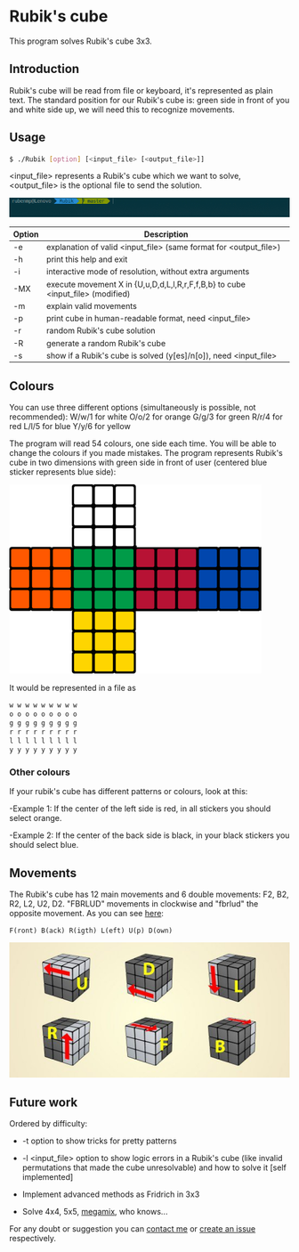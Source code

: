 # Rubik's cube

This program solves Rubik's cube 3x3.


## Introduction
Rubik's cube will be read from file or keyboard, it's represented as plain text.
The standard position for our Rubik's cube is: green side in front of you and white side up, we will need this to recognize movements.


## Usage
``` bash
$ ./Rubik [option] [<input_file> [<output_file>]]
```
<input_file> represents a Rubik's cube which we want to solve, <output_file> is the optional file to send the solution.

![Demo Gurú](./img/rubik.gif)

| Option | Description |
|----|--
| -e | explanation of valid <input_file> (same format for <output_file>) |
| -h | print this help and exit |
| -i | interactive mode of resolution, without extra arguments |
|-MX| execute movement X in {U,u,D,d,L,l,R,r,F,f,B,b} to cube <input_file> (modified) |
| -m | explain valid movements |
| -p | print cube in human-readable format, need <input_file> |
| -r | random Rubik's cube solution |
| -R | generate a random Rubik's cube |
| -s | show if a Rubik's cube is solved (y[es]/n[o]), need <input_file> |


## Colours
You can use three different options (simultaneously is possible, not recommended):
   W/w/1 for white
   O/o/2 for orange
   G/g/3 for green
   R/r/4 for red
   L/l/5 for blue
   Y/y/6 for yellow

The program will read 54 colours, one side each time.
You will be able to change the colours if you made mistakes. The program represents Rubik's cube in two dimensions with green side in front of user (centered blue sticker represents blue side):

![Colours](./img/colours.jpeg "Colours")

It would be represented in a file as
```
w w w w w w w w w
o o o o o o o o o
g g g g g g g g g
r r r r r r r r r
l l l l l l l l l
y y y y y y y y y
```

### Other colours
If your rubik's cube has different patterns or colours, look at this:

-Example 1: If the center of the left side is red, in all stickers you should select orange.

-Example 2: If the center of the back side is black, in your black stickers you should select blue.


## Movements
The Rubik's cube has 12 main movements and 6 double movements: F2, B2, R2, L2, U2, D2. "FBRLUD" movements in clockwise and "fbrlud" the opposite movement. As you can see [here](https://hobbylark.com/puzzles/Rubik-Cube-Algorithms):

    F(ront) B(ack) R(igth) L(eft) U(p) D(own)

![Movements](./img/movements.jpg "Movements")


## Future work
Ordered by difficulty:

* -t option to show tricks for pretty patterns

* -l <input_file> option to show logic errors in a Rubik's cube (like invalid permutations that made the cube unresolvable) and how to solve it [self implemented]
    
* Implement advanced methods as Fridrich in 3x3

* Solve 4x4, 5x5, [megamix](https://www.flipkart.com/shengshou-megamix/p/itmdrbgnevm7yhsd), who knows...

For any doubt or suggestion you can [contact me](https://github.com/Rubenmp) or [create an issue](https://github.com/Rubenmp/Rubik/issues) respectively.
